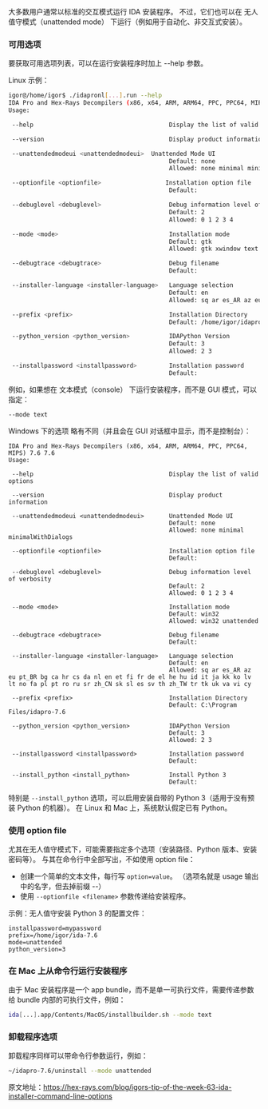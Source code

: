 大多数用户通常以标准的交互模式运行 IDA 安装程序。 不过，它们也可以在 无人值守模式（unattended mode） 下运行（例如用于自动化、非交互式安装）。

### 可用选项

要获取可用选项列表，可以在运行安装程序时加上 --help 参数。

Linux 示例：

```bash
igor@/home/igor$ ./idapronl[...].run --help
IDA Pro and Hex-Rays Decompilers (x86, x64, ARM, ARM64, PPC, PPC64, MIPS) 7.6 7.6
Usage:

 --help                                      Display the list of valid options

 --version                                   Display product information

 --unattendedmodeui <unattendedmodeui>	Unattended Mode UI
                                             Default: none
                                             Allowed: none minimal minimalWithDialogs

 --optionfile <optionfile>                  Installation option file
                                             Default:

 --debuglevel <debuglevel>                   Debug information level of verbosity
                                             Default: 2
                                             Allowed: 0 1 2 3 4

 --mode <mode>                               Installation mode
                                             Default: gtk
                                             Allowed: gtk xwindow text unattended

 --debugtrace <debugtrace>                   Debug filename
                                             Default:

 --installer-language <installer-language>   Language selection
                                             Default: en
                                             Allowed: sq ar es_AR az eu pt_BR bg ca hr cs da nl en et fi fr de el he hu id it ja kk ko lv lt no fa pl pt ro ru sr zh_CN sk sl es sv th zh_TW tr tk uk va vi cy

 --prefix <prefix>                           Installation Directory
                                             Default: /home/igor/idapro-7.6

 --python_version <python_version>           IDAPython Version
                                             Default: 3
                                             Allowed: 2 3

 --installpassword <installpassword>         Installation password
                                             Default:
```

例如，如果想在 文本模式（console） 下运行安装程序，而不是 GUI 模式，可以指定：

```bash
--mode text
```

Windows 下的选项 略有不同（并且会在 GUI 对话框中显示，而不是控制台）：

```
IDA Pro and Hex-Rays Decompilers (x86, x64, ARM, ARM64, PPC, PPC64, MIPS) 7.6 7.6
Usage:

 --help                                      Display the list of valid options

 --version                                   Display product information

 --unattendedmodeui <unattendedmodeui>       Unattended Mode UI
                                             Default: none
                                             Allowed: none minimal minimalWithDialogs

 --optionfile <optionfile>                   Installation option file
                                             Default:

 --debuglevel <debuglevel>                   Debug information level of verbosity
                                             Default: 2
                                             Allowed: 0 1 2 3 4

 --mode <mode>                               Installation mode
                                             Default: win32
                                             Allowed: win32 unattended

 --debugtrace <debugtrace>                   Debug filename
                                             Default:

 --installer-language <installer-language>   Language selection
                                             Default: en
                                             Allowed: sq ar es_AR az eu pt_BR bg ca hr cs da nl en et fi fr de el he hu id it ja kk ko lv lt no fa pl pt ro ru sr zh_CN sk sl es sv th zh_TW tr tk uk va vi cy

 --prefix <prefix>                           Installation Directory
                                             Default: C:\Program Files/idapro-7.6

 --python_version <python_version>           IDAPython Version
                                             Default: 3
                                             Allowed: 2 3

 --installpassword <installpassword>         Installation password
                                             Default:

 --install_python <install_python>           Install Python 3
                                             Default:
```

特别是 `--install_python` 选项，可以启用安装自带的 Python 3（适用于没有预装 Python 的机器）。 在 Linux 和 Mac 上，系统默认假定已有 Python。

### 使用 option file

尤其在无人值守模式下，可能需要指定多个选项（安装路径、Python 版本、安装密码等）。 与其在命令行中全部写出，不如使用 option file：

- 创建一个简单的文本文件，每行写 `option=value`。 （选项名就是 usage 输出中的名字，但去掉前缀 --）
- 使用 `--optionfile <filename>` 参数传递给安装程序。

示例：无人值守安装 Python 3 的配置文件：

```
installpassword=mypassword
prefix=/home/igor/ida-7.6
mode=unattended
python_version=3
```

### 在 Mac 上从命令行运行安装程序

由于 Mac 安装程序是一个 app bundle，而不是单一可执行文件，需要传递参数给 bundle 内部的可执行文件，例如：

```bash
ida[...].app/Contents/MacOS/installbuilder.sh --mode text
```

### 卸载程序选项

卸载程序同样可以带命令行参数运行，例如：

```bash
~/idapro-7.6/uninstall --mode unattended
```

原文地址：https://hex-rays.com/blog/igors-tip-of-the-week-63-ida-installer-command-line-options

